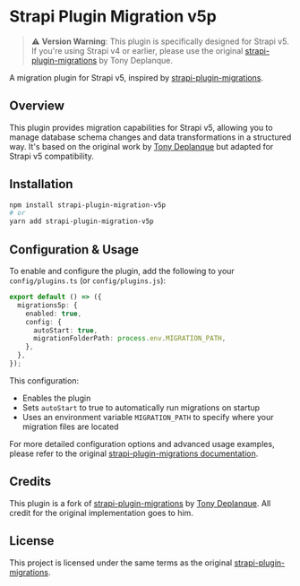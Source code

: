 # Strapi Plugin Migration v5p

> ⚠️ **Version Warning**: This plugin is specifically designed for Strapi v5. If you're using Strapi v4 or earlier, please use the original [strapi-plugin-migrations](https://github.com/TonyDeplanque/strapi-plugin-migrations) by Tony Deplanque.

A migration plugin for Strapi v5, inspired by [strapi-plugin-migrations](https://github.com/TonyDeplanque/strapi-plugin-migrations).

## Overview

This plugin provides migration capabilities for Strapi v5, allowing you to manage database schema changes and data transformations in a structured way. It's based on the original work by [Tony Deplanque](https://github.com/TonyDeplanque) but adapted for Strapi v5 compatibility.

## Installation

```bash
npm install strapi-plugin-migration-v5p
# or
yarn add strapi-plugin-migration-v5p
```

## Configuration & Usage

To enable and configure the plugin, add the following to your `config/plugins.ts` (or `config/plugins.js`):

```typescript
export default () => ({
  migrations5p: {
    enabled: true,
    config: {
      autoStart: true,
      migrationFolderPath: process.env.MIGRATION_PATH,
    },
  },
});
```

This configuration:

- Enables the plugin
- Sets `autoStart` to true to automatically run migrations on startup
- Uses an environment variable `MIGRATION_PATH` to specify where your migration files are located

For more detailed configuration options and advanced usage examples, please refer to the original [strapi-plugin-migrations documentation](https://github.com/TonyDeplanque/strapi-plugin-migrations).

## Credits

This plugin is a fork of [strapi-plugin-migrations](https://github.com/TonyDeplanque/strapi-plugin-migrations) by [Tony Deplanque](https://github.com/TonyDeplanque). All credit for the original implementation goes to him.

## License

This project is licensed under the same terms as the original [strapi-plugin-migrations](https://github.com/TonyDeplanque/strapi-plugin-migrations).
